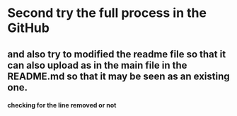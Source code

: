 # Second try the full process in the GitHub 

## and also try to modified the readme file so that it can also upload as in the main file in the README.md so that it may be seen as an existing one. 

#### checking for the line removed or not 